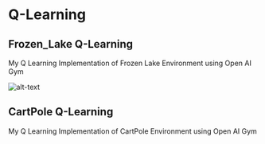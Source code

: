 # Q-Learning
## Frozen_Lake Q-Learning
My Q Learning Implementation of Frozen Lake Environment using Open AI Gym

![alt-text][logo]

[logo]: https://github.com/researchofhemanth/Frozen_Lake-Q-Learning/blob/master/frozenlake.jpg


## CartPole Q-Learning
My Q Learning Implementation of CartPole Environment using Open AI Gym
